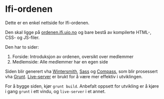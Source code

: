 # Ifi-ordenen

Dette er en enkel nettside for Ifi-ordenen.

Den skal ligge på [ordenen.ifi.uio.no](http://ordenen.ifi.uio.no) og bare bestå av kompilerte HTML-, CSS- og JS-filer.

Den har to sider:

1. Forside: Introduksjon av ordenen, oversikt over medlemmer
2. Medlemside: Alle medlemmer har en egen side

Siden blir generert vha [Wintersmith](http://wintersmith.io/), [Sass](http://sass-lang.com/) og [Compass](http://compass-style.org/), som blir prosessert vha [Grunt](http://gruntjs.com/). [Live-server](https://github.com/tapio/live-server) er brukt for å være mer effektiv i utviklingen.

For å bygge siden, kjør `grunt build`. Anbefalt oppsett for utvikling er å kjøre i gang `grunt` i ett vindu, og `live-server` i et annet.